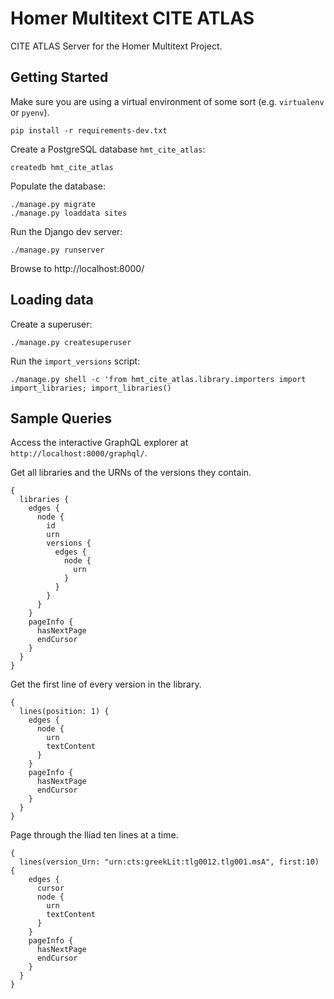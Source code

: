 # Homer Multitext CITE ATLAS

CITE ATLAS Server for the Homer Multitext Project.

## Getting Started

Make sure you are using a virtual environment of some sort (e.g. `virtualenv`
or `pyenv`).

```
pip install -r requirements-dev.txt
```

Create a PostgreSQL database `hmt_cite_atlas`:

```
createdb hmt_cite_atlas
```

Populate the database:

```
./manage.py migrate
./manage.py loaddata sites
```

Run the Django dev server:
```
./manage.py runserver
```

Browse to http://localhost:8000/

## Loading data

Create a superuser:

```
./manage.py createsuperuser
```

Run the `import_versions` script:

```
./manage.py shell -c 'from hmt_cite_atlas.library.importers import import_libraries; import_libraries()
```

## Sample Queries

Access the interactive GraphQL explorer at `http://localhost:8000/graphql/`.

Get all libraries and the URNs of the versions they contain.
```
{
  libraries {
    edges {
      node {
        id
        urn
        versions {
          edges {
            node {
              urn
            }
          }
        }
      }
    }
    pageInfo {
      hasNextPage
      endCursor
    }
  }
}
```

Get the first line of every version in the library.
```
{
  lines(position: 1) {
    edges {
      node {
        urn
        textContent
      }
    }
    pageInfo {
      hasNextPage
      endCursor
    }
  }
}
```

Page through the Iliad ten lines at a time.
```
{
  lines(version_Urn: "urn:cts:greekLit:tlg0012.tlg001.msA", first:10) {
    edges {
      cursor
      node {
        urn
        textContent
      }
    }
    pageInfo {
      hasNextPage
      endCursor
    }
  }
}
```
